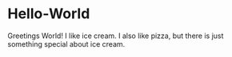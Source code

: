 # Hello-World
Greetings World! I like ice cream.
I also like pizza, but there is just something special about ice cream.
